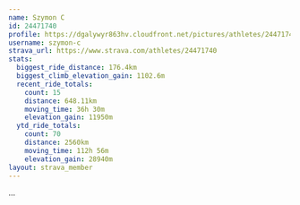 ```yaml
---
name: Szymon C
id: 24471740
profile: https://dgalywyr863hv.cloudfront.net/pictures/athletes/24471740/7213253/2/large.jpg
username: szymon-c
strava_url: https://www.strava.com/athletes/24471740
stats:
  biggest_ride_distance: 176.4km
  biggest_climb_elevation_gain: 1102.6m
  recent_ride_totals:
    count: 15
    distance: 648.11km
    moving_time: 36h 30m
    elevation_gain: 11950m
  ytd_ride_totals:
    count: 70
    distance: 2560km
    moving_time: 112h 56m
    elevation_gain: 28940m
layout: strava_member
--- 
```

...
